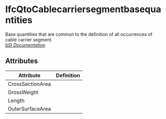 IfcQtoCablecarriersegmentbasequantities
=======================================
Base quantities that are common to the definition of all occurrences of cable
carrier segment.  
[ _bSI
Documentation_](https://standards.buildingsmart.org/IFC/DEV/IFC4_2/FINAL/HTML/schema/ifcelectricaldomain/qset/qto_cablecarriersegmentbasequantities.htm)


Attributes
----------
| Attribute        | Definition   |
|------------------|--------------|
| CrossSectionArea |              |
| GrossWeight      |              |
| Length           |              |
| OuterSurfaceArea |              |
